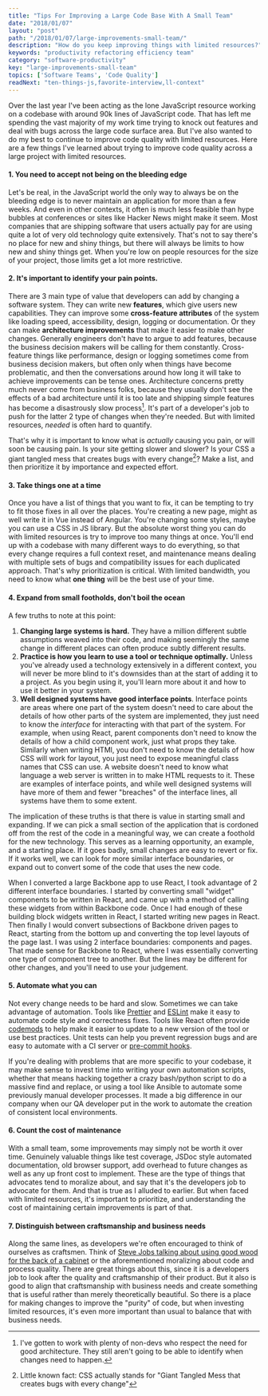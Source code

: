 ```yaml
---
title: "Tips For Improving a Large Code Base With A Small Team"
date: "2018/01/07"
layout: "post"
path: "/2018/01/07/large-improvements-small-team/"
description: "How do you keep improving things with limited resources?"
keywords: "productivity refactoring efficiency team"
category: "software-productivity"
key: "large-improvements-small-team"
topics: ['Software Teams', 'Code Quality']
readNext: "ten-things-js,favorite-interview,ll-context"
---
```


Over the last year I've been acting as the lone JavaScript resource working on a codebase with around 90k lines of JavaScript code.  That has left me spending the vast majority of my work time trying to knock out features and deal with bugs across the large code surface area.  But I've also wanted to do my best to continue to improve code quality with limited resources.  Here are a few things I've learned about trying to improve code quality across a large project with limited resources.


#### 1. You need to accept not being on the bleeding edge

Let's be real, in the JavaScript world the only way to always be on the bleeding edge is to never maintain an application for more than a few weeks.  And even in other contexts, it often is much less feasible than hype bubbles at conferences or sites like Hacker News might make it seem.  Most companies that are shipping software that users actually pay for are using quite a lot of very old technology quite extensively.  That's not to say there's no place for new and shiny things, but there will always be limits to how new and shiny things get.  When you're low on people resources for the size of your project, those limits get a lot more restrictive.


#### 2. It's important to identify your pain points.

There are 3 main type of value that developers can add by changing a software system. They can write new **features**, which give users new capabilities.  They can improve some **cross-feature attributes** of the system like loading speed, accessibility, design, logging or documentation.  Or they can make **architecture improvements** that make it easier to make other changes.  Generally engineers don't have to argue to add features, because the business decision makers will be calling for them constantly.  Cross-feature things like performance, design or logging sometimes come from business decision makers, but often only when things have become problematic, and then the conversations around how long it will take to achieve improvements can be tense ones.  Architecture concerns pretty much never come from business folks, because they usually don't see the effects of a bad architecture until it is too late and shipping simple features has become a disastrously slow process[^1].  It's part of a developer's job to push for the latter 2 type of changes when they're needed.   But with limited resources, *needed* is often hard to quantify.

That's why it is important to know what is *actually* causing you pain, or will soon be causing pain.  Is your site getting slower and slower?  Is your CSS a giant tangled mess that creates bugs with every change[^2]?  Make a list, and then prioritize it by importance and expected effort.


#### 3. Take things one at a time

Once you have a list of things that you want to fix, it can be tempting to try to fit those fixes in all over the places.  You're creating a new page, might as well write it in Vue instead of Angular.  You're changing some styles, maybe you can use a CSS in JS library.  But the absolute worst thing you can do with limited resources is try to improve too many things at once.  You'll end up with a codebase with many different ways to do everything, so that every change requires a full context reset, and maintenance means dealing with multiple sets of bugs and compatibility issues for each duplicated approach.  That's why prioritization is critical.  With limited bandwidth, you need to know what **one thing** will be the best use of your time.


#### 4. Expand from small footholds, don't boil the ocean

A few truths to note at this point:

1. **Changing large systems is hard.**  They have a million different subtle assumptions weaved into their code, and making seemingly the same change in different places can often produce subtly different results.  
2. **Practice is how you learn to use a tool or technique optimally.** Unless you've already used a technology extensively in a different context, you will never be more blind to it's downsides than at the start of adding it to a project.  As you begin using it, you'll learn more about it and how to use it better in your system.
3. **Well designed systems have good interface points**.  Interface points are areas where one part of the system doesn't need to care about the details of how other parts of the system are implemented, they just need to know the *interface* for interacting with that part of the system.  For example, when using React, parent components don't need to know the details of how a child component work, just what props they take.  Similarly when writing HTMl, you don't need to know the details of how CSS will work for layout, you just need to expose meaningful class names that CSS can use.  A website doesn't need to know what language a web server is written in to make HTML requests to it.  These are examples of interface points, and while well designed systems will have more of them and fewer "breaches" of the interface lines, all systems have them to some extent.

The implication of these truths is that there is value in starting small and expanding.  If we can pick a small section of the application that is cordoned off from the rest of the code in a meaningful way, we can create a foothold for the new technology.  This serves as a learning opportunity, an example, and a starting place.  If it goes badly, small changes are easy to revert or fix.  If it works well, we can look for more similar interface boundaries, or expand out to convert some of the code that uses the new code.

When I converted a large Backbone app to use React, I took advantage of 2 different interface boundaries.  I started by converting small "widget" components to be written in React, and came up with a method of calling these widgets from within Backbone code.  Once I had enough of these building block widgets written in React, I started writing new pages in React.  Then finally I would convert subsections of Backbone driven pages to React, starting from the bottom up and converting the top level layouts of the page last.  I was using 2 interface boundaries: components and pages.  That made sense for Backbone to React, where I was essentially converting one type of component tree to another.  But the lines may be different for other changes, and you'll need to use your judgement.


#### 5. Automate what you can

Not every change needs to be hard and slow.  Sometimes we can take advantage of automation. Tools like [Prettier](https://prettier.io/) and [ESLint](https://eslint.org/) make it easy to automate code style and correctness fixes.  Tools like React often provide [codemods](https://github.com/reactjs/react-codemod) to help make it easier to update to a new version of the tool or use best practices.  Unit tests can help you prevent regression bugs and are easy to automate with a CI server or [pre-commit hooks](https://benmccormick.org/2017/02/26/running-jest-tests-before-each-git-commit/).  

If you're dealing with problems that are more specific to your codebase, it may make sense to invest time into writing your own automation scripts, whether that means hacking together a crazy bash/python script to do a massive find and replace, or using a tool like Ansible to automate some previously manual developer processes. It made a big difference in our company when our QA developer put in the work to automate the creation of consistent local environments.

#### 6. Count the cost of maintenance

With a small team, some improvements may simply not be worth it over time.  Genuinely valuable things like test coverage, JSDoc style automated documentation, old browser support, add overhead to future changes as well as any up front cost to implement. These are the type of things that advocates tend to moralize about, and say that it's the developers job to advocate for them.  And that is true as I alluded to earlier.  But when faced with limited resources, it's important to prioritize, and understanding the cost of maintaining certain improvements is part of that.

#### 7. Distinguish between craftsmanship and business needs

Along the same lines, as developers we're often encouraged to think of ourselves as craftsmen.  Think of [Steve Jobs talking about using good wood for the back of a cabinet](https://thenextweb.com/apple/2011/10/24/steve-jobs-obsession-with-the-quality-of-the-things-unseen/) or the aforementioned moralizing about code and process quality.  There are great things about this, since it is a developers job to look after the quality and craftsmanship of their product.  But it also is good to align that craftsmanship with business needs and create something that is useful rather than merely theoretically beautiful.  So there is a place for making changes to improve the "purity" of code, but when investing limited resources, it's even more important than usual to balance that with business needs.




[^1]: I've gotten to work with plenty of non-devs who respect the need for good architecture.  They still aren't going to be able to identify when changes need to happen.
[^2]: Little known fact: CSS actually stands for "Giant Tangled Mess that creates bugs with every change"
